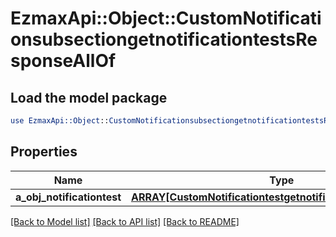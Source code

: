 # EzmaxApi::Object::CustomNotificationsubsectiongetnotificationtestsResponseAllOf

## Load the model package
```perl
use EzmaxApi::Object::CustomNotificationsubsectiongetnotificationtestsResponseAllOf;
```

## Properties
Name | Type | Description | Notes
------------ | ------------- | ------------- | -------------
**a_obj_notificationtest** | [**ARRAY[CustomNotificationtestgetnotificationtestsResponse]**](CustomNotificationtestgetnotificationtestsResponse.md) |  | 

[[Back to Model list]](../README.md#documentation-for-models) [[Back to API list]](../README.md#documentation-for-api-endpoints) [[Back to README]](../README.md)


